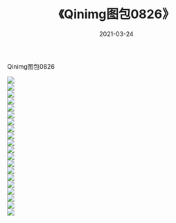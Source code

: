 ﻿---
layout: post
title:  《Qinimg图包0826》
date:   2021-03-24
img: http://imgx.orgx.ga/Qinimg图包/Qinimg图包0826/000.jpg
categories: [美女, 清纯, 唯美]
---

Qinimg图包0826

 ![](http://imgx.orgx.ga/Qinimg图包/Qinimg图包0826/001.jpg) <br>![](http://imgx.orgx.ga/Qinimg图包/Qinimg图包0826/002.jpg) <br>![](http://imgx.orgx.ga/Qinimg图包/Qinimg图包0826/003.jpg) <br>![](http://imgx.orgx.ga/Qinimg图包/Qinimg图包0826/004.jpg) <br>![](http://imgx.orgx.ga/Qinimg图包/Qinimg图包0826/005.jpg) <br>![](http://imgx.orgx.ga/Qinimg图包/Qinimg图包0826/006.jpg) <br>![](http://imgx.orgx.ga/Qinimg图包/Qinimg图包0826/007.jpg) <br>![](http://imgx.orgx.ga/Qinimg图包/Qinimg图包0826/008.jpg) <br>![](http://imgx.orgx.ga/Qinimg图包/Qinimg图包0826/009.jpg) <br>![](http://imgx.orgx.ga/Qinimg图包/Qinimg图包0826/010.jpg) <br>![](http://imgx.orgx.ga/Qinimg图包/Qinimg图包0826/011.jpg) <br>![](http://imgx.orgx.ga/Qinimg图包/Qinimg图包0826/012.jpg) <br>![](http://imgx.orgx.ga/Qinimg图包/Qinimg图包0826/013.jpg) <br>![](http://imgx.orgx.ga/Qinimg图包/Qinimg图包0826/014.jpg) <br>![](http://imgx.orgx.ga/Qinimg图包/Qinimg图包0826/015.jpg) <br>![](http://imgx.orgx.ga/Qinimg图包/Qinimg图包0826/016.jpg) <br>![](http://imgx.orgx.ga/Qinimg图包/Qinimg图包0826/017.jpg) <br>![](http://imgx.orgx.ga/Qinimg图包/Qinimg图包0826/018.jpg) <br>![](http://imgx.orgx.ga/Qinimg图包/Qinimg图包0826/019.jpg) <br>![](http://imgx.orgx.ga/Qinimg图包/Qinimg图包0826/020.jpg) <br>